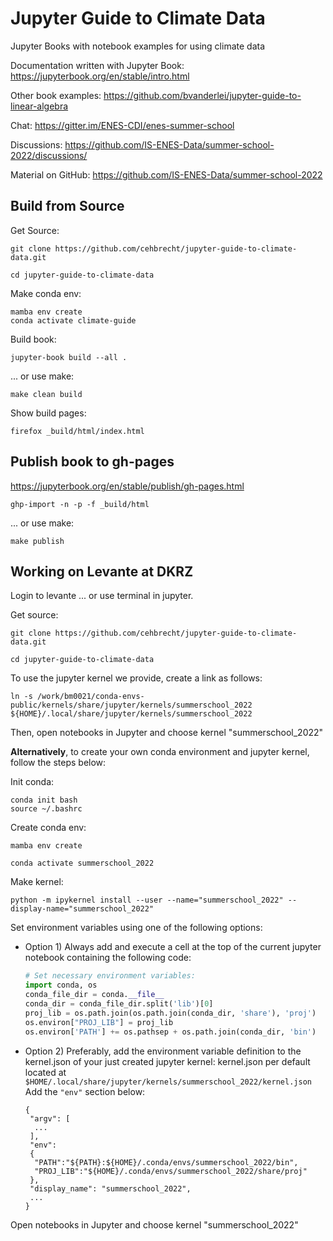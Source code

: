 # Jupyter Guide to Climate Data
Jupyter Books with notebook examples for using climate data


Documentation written with Jupyter Book:
https://jupyterbook.org/en/stable/intro.html 

Other book examples:
https://github.com/bvanderlei/jupyter-guide-to-linear-algebra

Chat:
https://gitter.im/ENES-CDI/enes-summer-school

Discussions:
https://github.com/IS-ENES-Data/summer-school-2022/discussions/

Material on GitHub:
https://github.com/IS-ENES-Data/summer-school-2022

## Build from Source

Get Source:
```
git clone https://github.com/cehbrecht/jupyter-guide-to-climate-data.git

cd jupyter-guide-to-climate-data
```

Make conda env:
```
mamba env create
conda activate climate-guide
```

Build book:
```
jupyter-book build --all .
```

... or use make:
```
make clean build
```

Show build pages:
```
firefox _build/html/index.html
```

## Publish book to gh-pages

https://jupyterbook.org/en/stable/publish/gh-pages.html

```
ghp-import -n -p -f _build/html
```

... or use make:
```
make publish
```


## Working on Levante at DKRZ

Login to levante ... or use terminal in jupyter.


Get source:
```
git clone https://github.com/cehbrecht/jupyter-guide-to-climate-data.git

cd jupyter-guide-to-climate-data
```

To use the jupyter kernel we provide, create a link as follows:

`ln -s /work/bm0021/conda-envs-public/kernels/share/jupyter/kernels/summerschool_2022 ${HOME}/.local/share/jupyter/kernels/summerschool_2022`

Then, open notebooks in Jupyter and choose kernel "summerschool_2022"


**Alternatively**, to create your own conda environment and jupyter kernel, follow the steps below:


Init conda:
```
conda init bash
source ~/.bashrc
```

Create conda env:
```
mamba env create

conda activate summerschool_2022
```

Make kernel:
```
python -m ipykernel install --user --name="summerschool_2022" --display-name="summerschool_2022"
```

Set environment variables using one of the following options:
-  Option 1) Always add and execute a cell at the top of the current jupyter notebook containing the following code:
   ```python
   # Set necessary environment variables:
   import conda, os
   conda_file_dir = conda.__file__
   conda_dir = conda_file_dir.split('lib')[0]
   proj_lib = os.path.join(os.path.join(conda_dir, 'share'), 'proj')
   os.environ["PROJ_LIB"] = proj_lib
   os.environ['PATH'] += os.pathsep + os.path.join(conda_dir, 'bin')
   ```
-  Option 2) Preferably, add the environment variable definition to the kernel.json of your just created jupyter kernel:
   kernel.json per default located at `$HOME/.local/share/jupyter/kernels/summerschool_2022/kernel.json`
   Add the `"env"` section below:
   ```
   {
    "argv": [
     ...
    ],
    "env":
    {
     "PATH":"${PATH}:${HOME}/.conda/envs/summerschool_2022/bin",
     "PROJ_LIB":"${HOME}/.conda/envs/summerschool_2022/share/proj"
    },
    "display_name": "summerschool_2022",
    ...
   }
   ```

Open notebooks in Jupyter and choose kernel "summerschool_2022"
